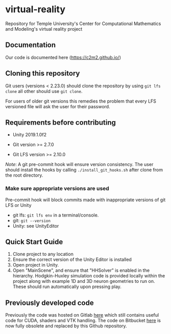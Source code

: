 # virtual-reality
Repository for Temple University's Center for Computational Mathematics and Modeling's virtual reality project

## Documentation
Our code is documented here (https://c2m2.github.io/)

## Cloning this repository
Git users (versions < 2.23.0) should clone the repository by using
`git lfs clone` all other should use `git clone`.

For users of older git versions this remedies the problem that every LFS versioned file will ask the user for their password.

## Requirements before contributing
- Unity 2019.1.0f2

- Git version >= 2.7.0

- Git LFS version >= 2.10.0

*Note*: A git pre-commit hook will ensure version consistency.
The user should install the hooks by calling `./install_git_hooks.sh` after clone from the root directory.

### Make sure appropriate versions are used
Pre-commit hook will block commits made with inappropriate versions of git LFS or Unity
- git lfs: `git lfs env` in a terminal/console.
- git: `git --version`
- Unity: see UnityEditor

## Quick Start Guide
1. Clone project to any location
2. Ensure the correct version of the Unity Editor is installed
3. Open project in Unity. 
4. Open "MainScene", and ensure that "HHSolver" is enabled in the hierarchy. Hodgkin-Huxley simulation code is provided locally within the project along with example 1D and 3D neuron geometries to run on. These should run automatically upon pressing play.

## Previously developed code
Previously the code was hosted on Gitlab [here](https://gitlab.com/vr-lab-repos) which still contains useful code for CUDA, shaders and VTK handling. The code on Bitbucket [here](https://bitbucket.org/c2m2vr/workspace/projects/VIR) is now fully obsolete and replaced by this Github repository. 

